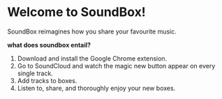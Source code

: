 <h1>Welcome to SoundBox!</h1>
SoundBox reimagines how you share your favourite music.

<strong>what does soundbox entail?</strong>
<ol>
  <li>Download and install the Google Chrome extension.</li>
  <li>Go to SoundCloud and watch the magic new button appear on every single track.</li>
  <li>Add tracks to boxes.</li>
  <li>Listen to, share, and thoroughly enjoy your new boxes.</li>
</ol>
